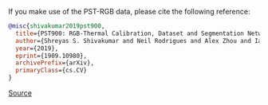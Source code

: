 If you make use of the PST-RGB data, please cite the following reference:

``` bibtex
@misc{shivakumar2019pst900,
  title={PST900: RGB-Thermal Calibration, Dataset and Segmentation Network},
  author={Shreyas S. Shivakumar and Neil Rodrigues and Alex Zhou and Ian D. Miller and Vijay Kumar and Camillo J. Taylor},
  year={2019},
  eprint={1909.10980},
  archivePrefix={arXiv},
  primaryClass={cs.CV}
}
```

[Source](https://github.com/ShreyasSkandanS/pst900_thermal_rgb)
